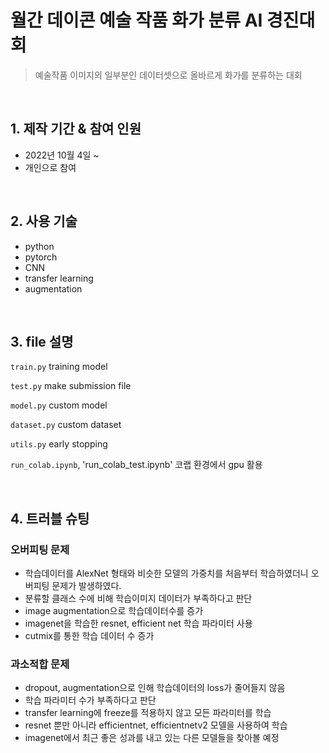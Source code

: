 # 월간 데이콘 예술 작품 화가 분류 AI 경진대회
>예술작품 이미지의 일부분인 데이터셋으로 올바르게 화가를 분류하는 대회

</br>

## 1. 제작 기간 & 참여 인원
- 2022년 10월 4일 ~ 
- 개인으로 참여

</br>

## 2. 사용 기술
- python
- pytorch
- CNN
- transfer learning
- augmentation

</br>

## 3. file 설명
`train.py` training model

`test.py` make submission file 

`model.py` custom model

`dataset.py` custom dataset

`utils.py` early stopping

`run_colab.ipynb`, 'run_colab_test.ipynb' 코랩 환경에서 gpu 활용

</br>

## 4. 트러블 슈팅
### 오버피팅 문제
- 학습데이터를 AlexNet 형태와 비슷한 모델의 가중치를 처음부터 학습하였더니 오버피팅 문제가 발생하였다.
- 분류할 클래스 수에 비해 학습이미지 데이터가 부족하다고 판단
- image augmentation으로 학습데이터수를 증가
- imagenet을 학습한 resnet, efficient net 학습 파라미터 사용
- cutmix를 통한 학습 데이터 수 증가
### 과소적합 문제
- dropout, augmentation으로 인해 학습데이터의 loss가 줄어들지 않음 
- 학습 파라미터 수가 부족하다고 판단
- transfer learning에 freeze를 적용하지 않고 모든 파라미터를 학습
- resnet 뿐만 아니라 efficientnet, efficientnetv2 모델을 사용하여 학습
- imagenet에서 최근 좋은 성과를 내고 있는 다른 모델들을 찾아볼 예정
